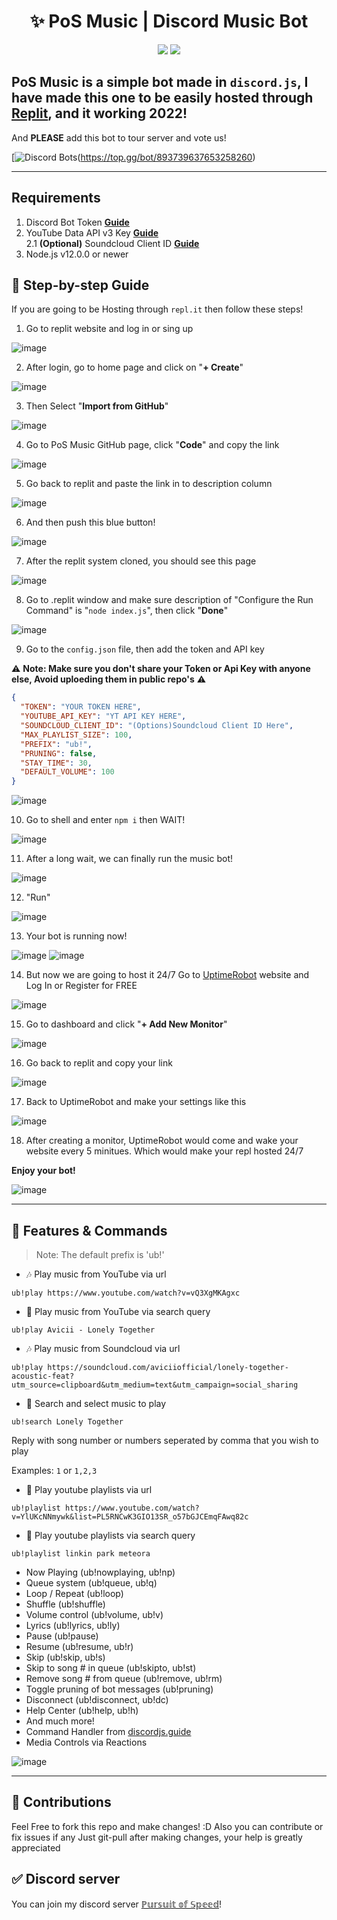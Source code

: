 <h1 align="center">✨ PoS Music | Discord Music Bot</h1>

<p align="center">
  <a href="https://github.com/york9675/PoS-Music/issues"><img src="https://img.shields.io/github/issues/york9675/PoS-Music?style=flat" /></a>
  <a href="https://github.com/york9675/PoS-Music/stargazers"><img src="https://img.shields.io/github/stars/york9675/PoS-Music?style=flat" /></a>
</p>

## PoS Music is a simple bot made in `discord.js`, I have made this one to be easily hosted through [Replit](https://replit.com), and it working 2022!

And **PLEASE** add this bot to tour server and vote us!

[![Discord Bots](https://top.gg/api/widget/893739637653258260.svg)(https://top.gg/bot/893739637653258260)

---
## Requirements

1. Discord Bot Token **[Guide](https://discordjs.guide/preparations/setting-up-a-bot-application.html#creating-your-bot)**
2. YouTube Data API v3 Key **[Guide](https://www.youtube.com/watch?v=N18czV5tj5o)**  
2.1 **(Optional)** Soundcloud Client ID **[Guide](https://github.com/eritislami/evobot/issues/93#issuecomment-649962700)**
3. Node.js v12.0.0 or newer

## 🚀 Step-by-step Guide

If you are going to be Hosting through `repl.it` then follow these steps!

1. Go to replit website and log in or sing up

![image](https://media.discordapp.net/attachments/947773974954262588/994143016870740018/unknown.png)

2. After login, go to home page and click on "**+ Create**"

![image](https://media.discordapp.net/attachments/947773974954262588/994144043657339031/unknown.png)

3. Then Select "**Import from GitHub**"

![image](https://media.discordapp.net/attachments/947773974954262588/994144409740386304/unknown.png)

4. Go to PoS Music GitHub page, click "**Code**" and copy the link

![image](https://media.discordapp.net/attachments/947773974954262588/994144972360126555/unknown.png)

5. Go back to replit and paste the link in to description column

![image](https://media.discordapp.net/attachments/947773974954262588/994145470572146698/unknown.png)

6. And then push this blue button!

![image](https://media.discordapp.net/attachments/947773974954262588/994145850139869255/unknown.png)

7. After the replit system cloned, you should see this page 

![image](https://media.discordapp.net/attachments/947773974954262588/994146186653081661/unknown.png)

8. Go to .replit window and make sure description  of "Configure the Run Command" is "`node index.js`", then click "**Done**"

![image](https://media.discordapp.net/attachments/947773974954262588/994146919150522409/unknown.png)

9. Go to the `config.json` file, then add the token and API key

:warning: **Note: Make sure you don't share your Token or Api Key with anyone else, Avoid uploeding them in public repo's** :warning:

```json
{
  "TOKEN": "YOUR TOKEN HERE",
  "YOUTUBE_API_KEY": "YT API KEY HERE",
  "SOUNDCLOUD_CLIENT_ID": "(Options)Soundcloud Client ID Here",
  "MAX_PLAYLIST_SIZE": 100,
  "PREFIX": "ub!",
  "PRUNING": false,
  "STAY_TIME": 30,
  "DEFAULT_VOLUME": 100
}
```

![image](https://media.discordapp.net/attachments/947773974954262588/994147296327520256/unknown.png)

10. Go to shell and enter `npm i` then WAIT!

![image](https://media.discordapp.net/attachments/947773974954262588/994151460277342268/unknown.png)

11. After a long wait, we can finally run the music bot!

![image](https://media.discordapp.net/attachments/947773974954262588/994153862845960202/unknown.png)

12. "Run"

![image](https://media.discordapp.net/attachments/947773974954262588/994153992974254080/unknown.png)

13. Your bot is running now!

![image](https://media.discordapp.net/attachments/947773974954262588/994154476317458442/unknown.png)
![image](https://media.discordapp.net/attachments/947773974954262588/994154476527177768/unknown.png)

14. But now we are going to host it 24/7
Go to [UptimeRobot](https://uptimerobot.com/) website and Log In or Register for FREE

![image](https://media.discordapp.net/attachments/947773974954262588/994154932682895391/unknown.png)

15. Go to dashboard and click "**+ Add New Monitor**" 

![image](https://media.discordapp.net/attachments/947773974954262588/994155652513538048/unknown.png)

16. Go back to replit and copy your link

![image](https://media.discordapp.net/attachments/947773974954262588/994156007011930122/unknown.png)

17. Back to UptimeRobot and make your settings like this

![image](https://media.discordapp.net/attachments/947773974954262588/994156567840698438/unknown.png)

18. After creating a monitor, UptimeRobot would come and wake your website every 5 minitues. Which would make your repl hosted 24/7

**Enjoy your bot!**

![image](https://media.discordapp.net/attachments/947773974954262588/994157094515257344/unknown.png)


---

## 📝 Features & Commands

> Note: The default prefix is 'ub!'

* 🎶 Play music from YouTube via url

`ub!play https://www.youtube.com/watch?v=vQ3XgMKAgxc`

* 🔎 Play music from YouTube via search query

`ub!play Avicii - Lonely Together`

* 🎶 Play music from Soundcloud via url

`ub!play https://soundcloud.com/aviciiofficial/lonely-together-acoustic-feat?utm_source=clipboard&utm_medium=text&utm_campaign=social_sharing`

* 🔎 Search and select music to play

`ub!search Lonely Together`

Reply with song number or numbers seperated by comma that you wish to play

Examples: `1` or `1,2,3`

* 📃 Play youtube playlists via url

`ub!playlist https://www.youtube.com/watch?v=YlUKcNNmywk&list=PL5RNCwK3GIO13SR_o57bGJCEmqFAwq82c`

* 🔎 Play youtube playlists via search query

`ub!playlist linkin park meteora`
* Now Playing (ub!nowplaying, ub!np)
* Queue system (ub!queue, ub!q)
* Loop / Repeat (ub!loop)
* Shuffle (ub!shuffle)
* Volume control (ub!volume, ub!v)
* Lyrics (ub!lyrics, ub!ly)
* Pause (ub!pause)
* Resume (ub!resume, ub!r)
* Skip (ub!skip, ub!s)
* Skip to song # in queue (ub!skipto, ub!st)
* Remove song # from queue (ub!remove, ub!rm)
* Toggle pruning of bot messages (ub!pruning)
* Disconnect (ub!disconnect, ub!dc)
* Help Center (ub!help, ub!h)
* And much more!
* Command Handler from [discordjs.guide](https://discordjs.guide/)
* Media Controls via Reactions

![image](https://media.discordapp.net/attachments/947773974954262588/993827538671513680/unknown.png)

---

## 🤝 Contributions

Feel Free to fork this repo and make changes! :D
Also you can contribute or fix issues if any
Just git-pull after making changes, your help is greatly appreciated

## ✅ Discord server

You can join my discord server [ℙ𝕦𝕣𝕤𝕦𝕚𝕥 𝕠𝕗 𝕊𝕡𝕖𝕖𝕕](https://discord.gg/gASqnJYCWc)!
